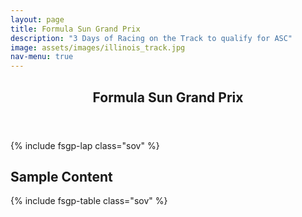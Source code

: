 ```yaml
---
layout: page
title: Formula Sun Grand Prix
description: "3 Days of Racing on the Track to qualify for ASC"
image: assets/images/illinois_track.jpg
nav-menu: true
---
```


<!-- Main -->
<div id="main" class="alt" style="left:0px;box-sizing:border-box;-webkit-box-sizing: border-box; /* Safari/Chrome, other WebKit */
-moz-box-sizing: border-box;    /* Firefox, other Gecko */
box-sizing: border-box;">

<!-- One -->
<section id="one">
	<div class="inner">
		<header class="major">
			<h1>Formula Sun Grand Prix</h1>
		</header>

{% include fsgp-lap class="sov" %}




<!-- Content -->
<h2 id="content">Sample Content</h2>

{% include fsgp-table class="sov" %}


</div>

